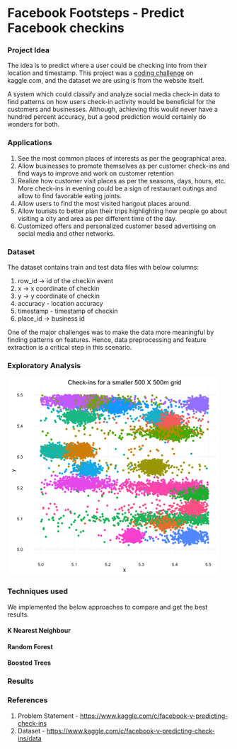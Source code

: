 # Facebook Footsteps - Predict Facebook checkins

### Project Idea

The idea is to predict where a user could be checking into from their location and timestamp. This project was a [coding challenge](https://www.kaggle.com/c/facebook-v-predicting-check-ins) on kaggle.com, and the dataset we are using is from the website itself.

A system which could classify and analyze social media check-in data to find patterns on how users check-in activity would be beneficial for the customers and businesses. Although, achieving this would never have a hundred percent accuracy, but a good prediction would certainly do wonders for both.

### Applications

1. See the most common places of interests as per the geographical area.
2. Allow businesses to promote themselves as per customer check-ins and find ways to improve and work on customer retention
3. Realize how customer visit places as per the seasons, days, hours, etc. More check-ins in evening could be a sign of restaurant outings and allow to find favorable eating joints.
4. Allow users to find the most visited hangout places around.
5. Allow tourists to better plan their trips highlighting how people go about visiting a city and area as per different time of the day.
6. Customized offers and personalized customer based advertising on social media and other networks.

### Dataset

The dataset contains train and test data files with below columns:

1. row_id -> id of the checkin event
2. x -> x coordinate of checkin
3. y -> y coordinate of checkin
4. accuracy - location accuracy
5. timestamp - timestamp of checkin
6. place_id -> business id

One of the major challenges was to make the data more meaningful by finding patterns on features. Hence, data preprocessing and feature extraction is a critical step in this scenario.

### Exploratory Analysis

![Exploration](https://github.com/shivamgulati1991/Facebook--Footsteps-Prediction/blob/master/Exploratory%20Analysis/Rplot01.png)

### Techniques used

We implemented the below approaches to compare and get the best results.

#### K Nearest Neighbour

#### Random Forest

#### Boosted Trees

### Results

### References

1. Problem Statement - https://www.kaggle.com/c/facebook-v-predicting-check-ins
2. Dataset - https://www.kaggle.com/c/facebook-v-predicting-check-ins/data
